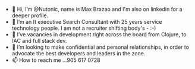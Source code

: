 - 👋 Hi, I’m @Nutonic, name is Max Brazao and I'm also on linkedin for a deeper profile. 
- 👀 I’m an It executive Search Consultant with 25 years service technology people. I am not a recruiter shifting body's - :-) 
- 🌱 I’ve vacancies in development right across the board from Clojure, to IAC and full stack dev. 
- 💞️ I’m looking to make confidential and personal relationships, in order to advocate the best developers and leaders in the zone. 
- 📫 How to reach me ...905 617 0728

<!---
Nutonic/Nutonic is a ✨ special ✨ repository because its `README.md` (this file) appears on your GitHub profile.
You can click the Preview link to take a look at your changes.
--->
